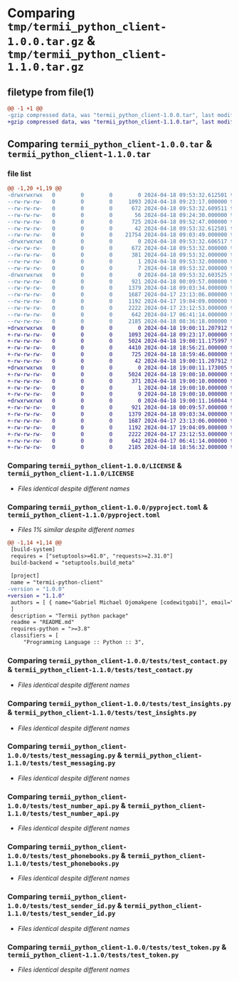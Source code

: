 # Comparing `tmp/termii_python_client-1.0.0.tar.gz` & `tmp/termii_python_client-1.1.0.tar.gz`

## filetype from file(1)

```diff
@@ -1 +1 @@
-gzip compressed data, was "termii_python_client-1.0.0.tar", last modified: Thu Apr 18 09:53:32 2024, max compression
+gzip compressed data, was "termii_python_client-1.1.0.tar", last modified: Thu Apr 18 19:00:11 2024, max compression
```

## Comparing `termii_python_client-1.0.0.tar` & `termii_python_client-1.1.0.tar`

### file list

```diff
@@ -1,20 +1,19 @@
-drwxrwxrwx   0        0        0        0 2024-04-18 09:53:32.612501 termii_python_client-1.0.0/
--rw-rw-rw-   0        0        0     1093 2024-04-18 09:23:17.000000 termii_python_client-1.0.0/LICENSE
--rw-rw-rw-   0        0        0      672 2024-04-18 09:53:32.609511 termii_python_client-1.0.0/PKG-INFO
--rw-rw-rw-   0        0        0       56 2024-04-18 09:24:30.000000 termii_python_client-1.0.0/README.md
--rw-rw-rw-   0        0        0      725 2024-04-18 09:52:47.000000 termii_python_client-1.0.0/pyproject.toml
--rw-rw-rw-   0        0        0       42 2024-04-18 09:53:32.612501 termii_python_client-1.0.0/setup.cfg
--rw-rw-rw-   0        0        0    21754 2024-04-18 09:03:49.000000 termii_python_client-1.0.0/termii.py
-drwxrwxrwx   0        0        0        0 2024-04-18 09:53:32.606517 termii_python_client-1.0.0/termii_python_client.egg-info/
--rw-rw-rw-   0        0        0      672 2024-04-18 09:53:32.000000 termii_python_client-1.0.0/termii_python_client.egg-info/PKG-INFO
--rw-rw-rw-   0        0        0      381 2024-04-18 09:53:32.000000 termii_python_client-1.0.0/termii_python_client.egg-info/SOURCES.txt
--rw-rw-rw-   0        0        0        1 2024-04-18 09:53:32.000000 termii_python_client-1.0.0/termii_python_client.egg-info/dependency_links.txt
--rw-rw-rw-   0        0        0        7 2024-04-18 09:53:32.000000 termii_python_client-1.0.0/termii_python_client.egg-info/top_level.txt
-drwxrwxrwx   0        0        0        0 2024-04-18 09:53:32.603525 termii_python_client-1.0.0/tests/
--rw-rw-rw-   0        0        0      921 2024-04-18 00:09:57.000000 termii_python_client-1.0.0/tests/test_contact.py
--rw-rw-rw-   0        0        0     1379 2024-04-18 09:03:34.000000 termii_python_client-1.0.0/tests/test_insights.py
--rw-rw-rw-   0        0        0     1687 2024-04-17 23:13:06.000000 termii_python_client-1.0.0/tests/test_messaging.py
--rw-rw-rw-   0        0        0     1192 2024-04-17 19:04:09.000000 termii_python_client-1.0.0/tests/test_number_api.py
--rw-rw-rw-   0        0        0     2222 2024-04-17 23:12:53.000000 termii_python_client-1.0.0/tests/test_phonebooks.py
--rw-rw-rw-   0        0        0      642 2024-04-17 06:41:14.000000 termii_python_client-1.0.0/tests/test_sender_id.py
--rw-rw-rw-   0        0        0     2185 2024-04-18 08:36:18.000000 termii_python_client-1.0.0/tests/test_token.py
+drwxrwxrwx   0        0        0        0 2024-04-18 19:00:11.207912 termii_python_client-1.1.0/
+-rw-rw-rw-   0        0        0     1093 2024-04-18 09:23:17.000000 termii_python_client-1.1.0/LICENSE
+-rw-rw-rw-   0        0        0     5024 2024-04-18 19:00:11.175997 termii_python_client-1.1.0/PKG-INFO
+-rw-rw-rw-   0        0        0     4410 2024-04-18 18:56:21.000000 termii_python_client-1.1.0/README.md
+-rw-rw-rw-   0        0        0      725 2024-04-18 18:59:46.000000 termii_python_client-1.1.0/pyproject.toml
+-rw-rw-rw-   0        0        0       42 2024-04-18 19:00:11.207912 termii_python_client-1.1.0/setup.cfg
+drwxrwxrwx   0        0        0        0 2024-04-18 19:00:11.173005 termii_python_client-1.1.0/termii_python_client.egg-info/
+-rw-rw-rw-   0        0        0     5024 2024-04-18 19:00:10.000000 termii_python_client-1.1.0/termii_python_client.egg-info/PKG-INFO
+-rw-rw-rw-   0        0        0      371 2024-04-18 19:00:10.000000 termii_python_client-1.1.0/termii_python_client.egg-info/SOURCES.txt
+-rw-rw-rw-   0        0        0        1 2024-04-18 19:00:10.000000 termii_python_client-1.1.0/termii_python_client.egg-info/dependency_links.txt
+-rw-rw-rw-   0        0        0        9 2024-04-18 19:00:10.000000 termii_python_client-1.1.0/termii_python_client.egg-info/top_level.txt
+drwxrwxrwx   0        0        0        0 2024-04-18 19:00:11.160044 termii_python_client-1.1.0/tests/
+-rw-rw-rw-   0        0        0      921 2024-04-18 00:09:57.000000 termii_python_client-1.1.0/tests/test_contact.py
+-rw-rw-rw-   0        0        0     1379 2024-04-18 09:03:34.000000 termii_python_client-1.1.0/tests/test_insights.py
+-rw-rw-rw-   0        0        0     1687 2024-04-17 23:13:06.000000 termii_python_client-1.1.0/tests/test_messaging.py
+-rw-rw-rw-   0        0        0     1192 2024-04-17 19:04:09.000000 termii_python_client-1.1.0/tests/test_number_api.py
+-rw-rw-rw-   0        0        0     2222 2024-04-17 23:12:53.000000 termii_python_client-1.1.0/tests/test_phonebooks.py
+-rw-rw-rw-   0        0        0      642 2024-04-17 06:41:14.000000 termii_python_client-1.1.0/tests/test_sender_id.py
+-rw-rw-rw-   0        0        0     2185 2024-04-18 18:56:32.000000 termii_python_client-1.1.0/tests/test_token.py
```

### Comparing `termii_python_client-1.0.0/LICENSE` & `termii_python_client-1.1.0/LICENSE`

 * *Files identical despite different names*

### Comparing `termii_python_client-1.0.0/pyproject.toml` & `termii_python_client-1.1.0/pyproject.toml`

 * *Files 1% similar despite different names*

```diff
@@ -1,14 +1,14 @@
 [build-system]
 requires = ["setuptools>=61.0", "requests>=2.31.0"]
 build-backend = "setuptools.build_meta"
 
 [project]
 name = "termii-python-client"
-version = "1.0.0"
+version = "1.1.0"
 authors = [ { name="Gabriel Michael Ojomakpene [codewitgabi]", email="codewitgabi222@gmail.com" }, { name="Joshua Joseph", email="joshuajosephizzyjosh@gmail.com" },
 ]
 description = "Termii python package"
 readme = "README.md"
 requires-python = ">=3.8"
 classifiers = [
     "Programming Language :: Python :: 3",
```

### Comparing `termii_python_client-1.0.0/tests/test_contact.py` & `termii_python_client-1.1.0/tests/test_contact.py`

 * *Files identical despite different names*

### Comparing `termii_python_client-1.0.0/tests/test_insights.py` & `termii_python_client-1.1.0/tests/test_insights.py`

 * *Files identical despite different names*

### Comparing `termii_python_client-1.0.0/tests/test_messaging.py` & `termii_python_client-1.1.0/tests/test_messaging.py`

 * *Files identical despite different names*

### Comparing `termii_python_client-1.0.0/tests/test_number_api.py` & `termii_python_client-1.1.0/tests/test_number_api.py`

 * *Files identical despite different names*

### Comparing `termii_python_client-1.0.0/tests/test_phonebooks.py` & `termii_python_client-1.1.0/tests/test_phonebooks.py`

 * *Files identical despite different names*

### Comparing `termii_python_client-1.0.0/tests/test_sender_id.py` & `termii_python_client-1.1.0/tests/test_sender_id.py`

 * *Files identical despite different names*

### Comparing `termii_python_client-1.0.0/tests/test_token.py` & `termii_python_client-1.1.0/tests/test_token.py`

 * *Files identical despite different names*

